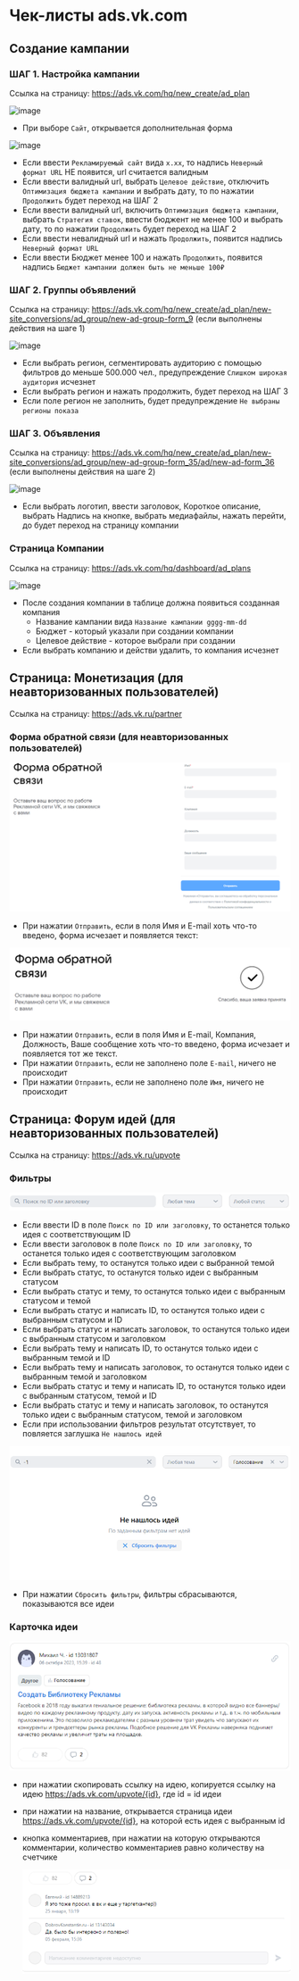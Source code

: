 # Чек-листы ads.vk.com

## Создание кампании

### ШАГ 1. Настройка кампании

Ссылка на страницу: https://ads.vk.com/hq/new_create/ad_plan

![image](https://github.com/Max425/homework-3-spring-2024/assets/57855981/9121b3c3-fb48-44b1-8cb1-07461e00b4ef)

- При выборе `Сайт`, открывается дополнительная форма

![image](https://github.com/Max425/homework-3-spring-2024/assets/57855981/067c6aa6-2262-43cc-b05f-27f4e6b9946c)

- Если ввести `Рекламируемый сайт` вида `x.xx`, то надпись `Неверный формат URL` НЕ появится, url считается валидным
- Если ввести валидный url, выбрать `Целевое действие`, отключить `Оптимизация бюджета кампании` и выбрать дату, то по нажатии `Продолжить` будет переход на ШАГ 2
- Если ввести валидный url, включить `Оптимизация бюджета кампании`, выбрать `Стратегия ставок`, ввести  бюджент не менее 100 и выбрать дату, то по нажатии `Продолжить` будет переход на ШАГ 2
- Если ввести невалидный url и нажать `Продолжить`, появится надпись `Неверный формат URL`
- Если ввести Бюджет менее 100 и нажать `Продолжить`, появится надпись `Бюджет кампании должен быть не меньше 100₽`

### ШАГ 2. Группы объявлений

Ссылка на страницу: https://ads.vk.com/hq/new_create/ad_plan/new-site_conversions/ad_group/new-ad-group-form_9 (если выполнены действия на шаге 1)

![image](https://github.com/Max425/homework-3-spring-2024/assets/57855981/e302f608-0bd1-4d14-974e-a99abd95337f)

- Если выбрать регион, сегментировать аудиторию с помощью фильтров до меньше 500.000 чел., предупреждение `Слишком широкая аудитория` исчезнет
- Если выбрать регион и нажать продолжить, будет переход на ШАГ 3
- Если поле регион не заполнить, будет предупреждение `Не выбраны регионы показа`

### ШАГ 3. Объявления

Ссылка на страницу: https://ads.vk.com/hq/new_create/ad_plan/new-site_conversions/ad_group/new-ad-group-form_35/ad/new-ad-form_36 (если выполнены действия на шаге 2)

![image](https://github.com/Max425/homework-3-spring-2024/assets/57855981/c9707e16-da58-4812-b455-93a80c2e52e5)

- Если выбрать логотип, ввести заголовок, Короткое описание, выбрать Надпись на кнопке, выбрать медиафайлы, нажать перейти, до будет переход на страницу компании

### Страница Компании

Ссылка на страницу: https://ads.vk.com/hq/dashboard/ad_plans

![image](https://github.com/Max425/homework-3-spring-2024/assets/57855981/e2e7d600-2839-4856-bd47-23413316fffa)

- После создания компании в таблице должна появиться созданная компания
    - Название кампании вида `Название кампании gggg-mm-dd`
    - Бюджет - который указали при создании компании
    - Целевое действие - которое выбрали при создании
- Если выбрать компанию и действи удалить, то компания исчезнет

## Страница: Монетизация (для неавторизованных пользователей)

Ссылка на страницу: https://ads.vk.ru/partner

### Форма обратной связи (для неавторизованных пользователей)

![Форма обратной связи](src/feedback.png)

- При нажатии `Отправить`, если в поля Имя и E-mail хоть что-то введено, форма исчезает и появляется текст:

![Форма обратной связи. Заявка принята](src/feedback_ok.png)

- При нажатии `Отправить`, если в поля Имя и E-mail, Компания, Должность, Ваше сообщение  хоть что-то введено, форма исчезает и появляется тот же текст.
- При нажатии `Отправить`, если не заполнено поле `E-mail`, ничего не происходит
- При нажатии `Отправить`, если не заполнено поле `Имя`, ничего не происходит

## Страница: Форум идей (для неавторизованных пользователей)

Ссылка на страницу: https://ads.vk.ru/upvote

### Фильтры

![Фильтры](src/filters.png)

- Если ввести ID в поле `Поиск по ID или заголовку`, то останется только идея с соответствующим ID
- Если ввести заголовок в поле `Поиск по ID или заголовку`, то останется только идея с соответствующим заголовком
- Если выбрать тему, то останутся только идеи с выбранной темой
- Если выбрать статус, то останутся только идеи с выбранным статусом
- Если выбрать статус и тему, то останутся только идеи с выбранным статусом и темой
- Если выбрать статус и написать ID, то останутся только идеи с выбранным статусом и ID
- Если выбрать статус и написать заголовок, то останутся только идеи с выбранным статусом и заголовком
- Если выбрать тему и написать ID, то останутся только идеи с выбранным темой и ID
- Если выбрать тему и написать заголовок, то останутся только идеи с выбранным темой и заголовком
- Если выбрать статус и тему и написать ID, то останутся только идеи с выбранным статусом, темой и ID
- Если выбрать статус и тему и написать заголовок, то останутся только идеи с выбранным статусом, темой и заголовком
- Если при использовании фильтров результат отсутствует, то повляется заглушка `Не нашлось идей`

![Не нашлось идей](src/no-idea.png)

- При нажатии `Сбросить фильтры`, фильтры сбрасываются, показываются все идеи

### Карточка идеи

![Карточка](src/card.png)

- при нажатии скопировать ссылку на идею, копируется ссылку на идею https://ads.vk.com/upvote/{id}, где id = id идеи
- при нажатии на название, открывается страница идеи https://ads.vk.com/upvote/{id}, на которой есть идея с выбранным id
- кнопка комментариев, при нажатии на которую открываются комментарии, количество комментариев равно количеству на счетчике

  ![Комментарии](src/comments.png)
  
